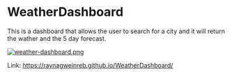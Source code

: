 # WeatherDashboard

This is a dashboard that allows the user to search for a city and it will return the wather and the 5 day forecast. 

[![weather-dashboard.png](https://i.postimg.cc/SRjx32ZH/weather-dashboard.png)](https://postimg.cc/T5MxWwvc)

Link:  https://raynagweinreb.github.io/WeatherDashboard/
